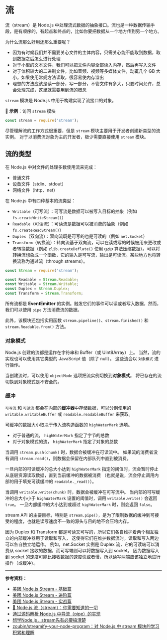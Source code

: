 # 流

流（stream）是 Node.js 中处理流式数据的抽象接口。流也是一种数据传输手段，是有顺序的，有起点和终点的，比如你要把数据从一个地方传到另一个地方。

为什么流那么好用还那么重要呢？

- 因为有时候我们并不需要关心文件的主体内容，只需关心能不能取到数据，取到数据之后怎么进行处理
- 对于小型的文本文件，我们可以把文件内容全部读入内存，然后再写入文件
- 对于体积较大的二进制文件，比如音频、视频等多媒体文件，动辄几个 GB 大小，如果使用常规方法读取，很容易使内存溢出
- 理想的方法应该是读一部分，写一部分，不管文件有多大，只要时间允许，总会处理完成，这里就需要用到流的概念

`stream` 模块是 Node.js 中用于构建实现了流接口的对象。

🌰 **示例**：访问 `stream` 模块

```js
const stream = require('stream');
```

尽管理解流的工作方式很重要，但是 `stream` 模块主要用于开发者创建新类型的流实例。 对于以消费流对象为主的开发者，极少需要直接使用 `stream` 模块。

## 流的类型

在 Node.js 中对文件的处理多数使用流来完成：

- 普通文件
- 设备文件（stdin、stdout）
- 网络文件（http、net）

在 Node.js 中有四种基本的流类型：

- `Writable`（可写流）：可写流是数据可以被写入目标的抽象（例如 `fs.createWriteStream()`）
- `Readable`（可读流）：可读流是数据可以被消费的抽象（例如 `fs.createReadStream()`）
- `Duplex`（双向流）：双向流既是可写的也是可读的（例如 `net.Socket`）
- `Transform`（转换流）：转向流基于双向流，可以在读或写的时候被用来更改或者转换数据（例如 `zlib.createDeflate()` 使用 gzip 算法压缩数据）。可以将转换流想象成一个函数，它的输入是可写流，输出是可读流。某些地方也将转换流称为通过流（through streams）。

```js
const Stream = require('stream');

const Readable = Stream.Readable;
const Writable = Stream.Writable;
const Duplex = Stream.Duplex;
const Transform = Stream.Transform;
```

所有流都是 **EventEmitter** 的实例。触发它们的事件可以读或者写入数据，然而，我们可以使用 `pipe` 方法消费流的数据。

此外，该模块还包括实用函数 `stream.pipeline()`、`stream.finished()` 和 `stream.Readable.from()` 方法。

### 对象模式

Node.js 创建的流都是运作在字符串和 Buffer（或 Uint8Array）上。 当然，流的实现也可以使用其它类型的 JavaScript 值（除了 null）。 这些流会以 `对象模式` 进行操作。

当创建流时，可以使用 `objectMode` 选项把流实例切换到**对象模式**。 将已存在的流切换到对象模式是不安全的。

### 缓冲

`可写流` 和 `可读流` 都会在内部的**缓冲器**中存储数据，可以分别使用的 `writable.writableBuffer` 或 `readable.readableBuffer` 来获取。

可缓冲的数据大小取决于传入流构造函数的 `highWaterMark` 选项。 

- 对于普通的流， `highWaterMark` 指定了字节的总数
- 对于对象模式的流， `highWaterMark` 指定了对象的总数

当调用 `stream.push(chunk)` 时，数据会被缓冲在可读流中。 如果流的消费者没有调用 `stream.read()`，则数据会保留在内部队列中直到被消费。

一旦内部的可读缓冲的总大小达到 `highWaterMark` 指定的阈值时，流会暂时停止从底层资源读取数据，直到当前缓冲的数据被消费 （也就是说，流会停止调用内部的用于填充可读缓冲的 `readable._read()`）。

当调用 `writable.write(chunk)` 时，数据会被缓冲在可写流中。 当内部的可写缓冲的总大小小于 `highWaterMark` 设置的阈值时，调用 `writable.write()` 会返回 `true`。 一旦内部缓冲的大小达到或超过 `highWaterMark` 时，则会返回 `false`。

stream API 的主要目标，特别是 `stream.pipe()`，是为了限制数据的缓冲到可接受的程度，也就是读写速度不一致的源头与目的地不会压垮内存。

因为 Duplex 和 Transform 都是可读又可写的，所以它们各自维护着两个相互独立的内部缓冲器用于读取和写入， 这使得它们在维护数据流时，读取和写入两边可以各自独立地运作。 例如，net.Socket 实例是 Duplex 流，它的可读端可以消费从 socket 接收的数据，而可写端则可以将数据写入到 socket。 因为数据写入到 socket 的速度可能比接收数据的速度快或者慢，所以读写两端应该独立地进行操作（或缓冲）。

---

**参考资料：**

- [美团 Node.js Stream - 基础篇](https://tech.meituan.com/2016/07/08/stream-basics.html)
- [美团 Node.js Stream - 进阶篇](https://tech.meituan.com/2016/07/15/stream-internals.html)
- [美团 Node.js Stream - 实战篇](https://tech.meituan.com/2016/07/22/stream-in-action.html)
- [📝 Node.js 流（stream）：你需要知道的一切](https://zhuanlan.zhihu.com/p/36728655)
- [通过源码解析 Node.js 中导流（pipe）的实现](https://cnodejs.org/topic/56ba030271204e03637a3870)
- [想学Node.js，stream先有必要搞清楚](https://juejin.im/post/5d25ce36f265da1ba84ab97a)
- [zoubin/streamify-your-node-program：对 Node.js 中 stream 模块的学习积累和理解](https://github.com/zoubin/streamify-your-node-program)